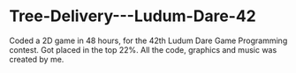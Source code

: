 # Tree-Delivery---Ludum-Dare-42
Coded a 2D game in 48 hours, for the 42th Ludum Dare Game Programming contest. Got placed in the top 22%. All the code, graphics and music was created by me.
